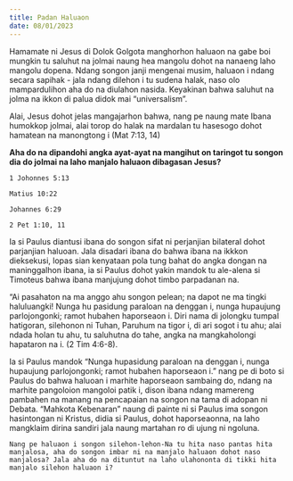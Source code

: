 ```yaml
---
title: Padan Haluaon
date: 08/01/2023
---
```


Hamamate ni Jesus di Dolok Golgota manghorhon haluaon na gabe boi mungkin tu saluhut na jolmai naung hea mangolu dohot na nanaeng laho mangolu dopena. Ndang songon janji mengenai musim, haluaon i ndang secara sapihak - jala ndang dilehon i tu sudena halak, naso olo mampardulihon aha do na diulahon nasida. Keyakinan bahwa saluhut na jolma na ikkon di palua didok mai “universalism”.

Alai, Jesus dohot jelas mangajarhon bahwa, nang pe naung mate Ibana humokkop jolmai, alai torop do halak na mardalan tu hasesogo dohot hamatean na manongtong i (Mat 7:13, 14)

**Aha do na dipandohi angka ayat-ayat na mangihut on taringot tu songon dia do jolmai na laho manjalo haluaon dibagasan Jesus?**

`1 Johonnes 5:13`

`Matius 10:22`

`Johannes 6:29`

`2 Pet 1:10, 11`

Ia si Paulus diantusi ibana do songon sifat ni perjanjian bilateral dohot parjanjian haluoan. Jala disadari ibana do bahwa ibana na ikkkon dieksekusi, lopas sian kenyataan pola tung bahat do angka dongan na maninggalhon ibana, ia si Paulus dohot yakin mandok tu ale-alena si Timoteus bahwa ibana manjujung dohot timbo parpadanan na.

“Ai pasahaton na ma anggo ahu songon pelean; na dapot ne ma tingki haluluangki! Nunga hu pasidung paraloan na denggan i, nunga hupaujung parlojongonki; ramot hubahen haporseaon i. Diri nama di jolongku tumpal hatigoran, silehonon ni Tuhan, Paruhum na tigor i, di ari sogot i tu ahu; alai ndada holan tu ahu, tu saluhutna do tahe, angka na mangkaholongi hapataron na i. (2 Tim 4:6-8).

Ia si Paulus mandok “Nunga hupasidung paraloan na denggan i, nunga hupaujung parlojongonki; ramot hubahen haporseaon i.” nang pe di boto si Paulus do bahwa haluoan i marhite haporseaon sambaing do, ndang na marhite pangoloion mangoloi patik i, dison ibana ndang mamereng pambahen na manang na pencapaian na songon na tama di adopan ni Debata. “Mahkota Kebenaran” naung di painte ni si Paulus ima songon hasintongan ni Kristus, didia si Paulus, dohot haporseaonna, na laho mangklaim dirina sandiri jala naung martahan ro di ujung ni ngoluna.

`Nang pe haluaon i songon silehon-lehon-Na tu hita naso pantas hita manjalosa, aha do songon imbar ni na manjalo haluaon dohot naso manjalosa? Jala aha do na dituntut na laho ulahononta di tikki hita manjalo silehon haluaon i?`